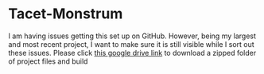 # Tacet-Monstrum

I am having issues getting this set up on GitHub. However, being my largest and most recent project, I want to make sure it is still visible while I sort out these issues. Please click [this google drive link](https://drive.google.com/file/d/1PTpGM-phREaq9EYwFJtScj1ijBZWsjvo/view?usp=sharing) to download a zipped folder of project files and build

